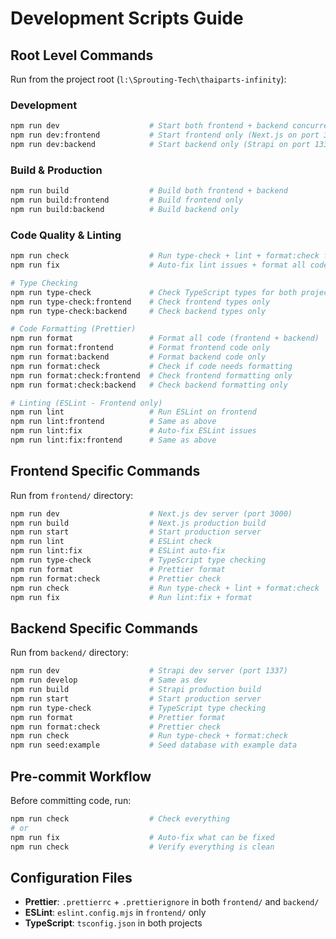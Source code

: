 # Development Scripts Guide

## Root Level Commands

Run from the project root (`l:\Sprouting-Tech\thaiparts-infinity`):

### Development
```bash
npm run dev                    # Start both frontend + backend concurrently
npm run dev:frontend           # Start frontend only (Next.js on port 3000)
npm run dev:backend            # Start backend only (Strapi on port 1337)
```

### Build & Production
```bash
npm run build                  # Build both frontend + backend
npm run build:frontend         # Build frontend only
npm run build:backend          # Build backend only
```

### Code Quality & Linting
```bash
npm run check                  # Run type-check + lint + format:check for all
npm run fix                    # Auto-fix lint issues + format all code

# Type Checking
npm run type-check             # Check TypeScript types for both projects
npm run type-check:frontend    # Check frontend types only
npm run type-check:backend     # Check backend types only

# Code Formatting (Prettier)
npm run format                 # Format all code (frontend + backend)
npm run format:frontend        # Format frontend code only
npm run format:backend         # Format backend code only
npm run format:check           # Check if code needs formatting
npm run format:check:frontend  # Check frontend formatting only
npm run format:check:backend   # Check backend formatting only

# Linting (ESLint - Frontend only)
npm run lint                   # Run ESLint on frontend
npm run lint:frontend          # Same as above
npm run lint:fix               # Auto-fix ESLint issues
npm run lint:fix:frontend      # Same as above
```

## Frontend Specific Commands

Run from `frontend/` directory:

```bash
npm run dev                    # Next.js dev server (port 3000)
npm run build                  # Next.js production build
npm run start                  # Start production server
npm run lint                   # ESLint check
npm run lint:fix               # ESLint auto-fix
npm run type-check             # TypeScript type checking
npm run format                 # Prettier format
npm run format:check           # Prettier check
npm run check                  # Run type-check + lint + format:check
npm run fix                    # Run lint:fix + format
```

## Backend Specific Commands

Run from `backend/` directory:

```bash
npm run dev                    # Strapi dev server (port 1337)
npm run develop                # Same as dev
npm run build                  # Strapi production build
npm run start                  # Start production server
npm run type-check             # TypeScript type checking
npm run format                 # Prettier format
npm run format:check           # Prettier check
npm run check                  # Run type-check + format:check
npm run seed:example           # Seed database with example data
```

## Pre-commit Workflow

Before committing code, run:

```bash
npm run check                  # Check everything
# or
npm run fix                    # Auto-fix what can be fixed
npm run check                  # Verify everything is clean
```

## Configuration Files

- **Prettier**: `.prettierrc` + `.prettierignore` in both `frontend/` and `backend/`
- **ESLint**: `eslint.config.mjs` in `frontend/` only
- **TypeScript**: `tsconfig.json` in both projects